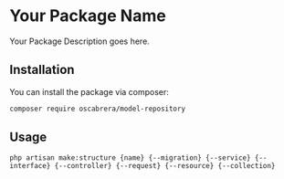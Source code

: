 # Your Package Name

[//]: # ()
[//]: # ([![Latest Version on Packagist]&#40;https://img.shields.io/packagist/v/oscabrera/model-repository.svg?style=flat-square&#41;]&#40;https://packagist.org/packages/oscabrera/model-repository&#41;)

[//]: # ([![Build Status]&#40;https://img.shields.io/travis/your-username/your-package-name/master.svg?style=flat-square&#41;]&#40;https://travis-ci.org/your-username/your-package-name&#41;)

[//]: # ([![Quality Score]&#40;https://img.shields.io/scrutinizer/g/your-username/your-package-name.svg?style=flat-square&#41;]&#40;https://scrutinizer-ci.com/g/your-username/your-package-name&#41;)

[//]: # ([![Total Downloads]&#40;https://img.shields.io/packagist/dt/your-username/your-package-name.svg?style=flat-square&#41;]&#40;https://packagist.org/packages/your-username/your-package-name&#41;)

Your Package Description goes here.

## Installation

You can install the package via composer:

```bash
composer require oscabrera/model-repository
```

## Usage

```shell
php artisan make:structure {name} {--migration} {--service} {--interface} {--controller} {--request} {--resource} {--collection}
```


